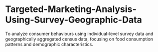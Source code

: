 # Targeted-Marketing-Analysis-Using-Survey-Geographic-Data
To analyze consumer behaviours using individual-level survey data and geographically aggregated census data, focusing on food consumption patterns and demographic characteristics.

